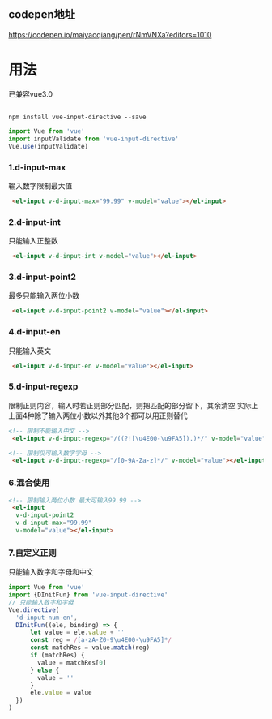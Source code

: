## codepen地址
https://codepen.io/maiyaoqiang/pen/rNmVNXa?editors=1010

# 用法

已兼容vue3.0
##
```
npm install vue-input-directive --save
```
```js
import Vue from 'vue'
import inputValidate from 'vue-input-directive'
Vue.use(inputValidate)
```

### 1.d-input-max
输入数字限制最大值
```html
 <el-input v-d-input-max="99.99" v-model="value"></el-input>
```

### 2.d-input-int
只能输入正整数
```html
 <el-input v-d-input-int v-model="value"></el-input>
```

### 3.d-input-point2
最多只能输入两位小数
```html
 <el-input v-d-input-point2 v-model="value"></el-input>
```

### 4.d-input-en
只能输入英文
```html
 <el-input v-d-input-en v-model="value"></el-input>
```

### 5.d-input-regexp
限制正则内容，输入时若正则部分匹配，则把匹配的部分留下，其余清空
实际上上面4种除了输入两位小数以外其他3个都可以用正则替代
```html
<!-- 限制不能输入中文 -->
 <el-input v-d-input-regexp="/((?![\u4E00-\u9FA5]).)*/" v-model="value"></el-input>
```
```html
<!-- 限制仅可输入数字字母 -->
 <el-input v-d-input-regexp="/[0-9A-Za-z]*/" v-model="value"></el-input>
```

### 6.混合使用
```html
<!-- 限制输入两位小数 最大可输入99.99 -->
 <el-input 
  v-d-input-point2
  v-d-input-max="99.99"
  v-model="value"></el-input>
```

### 7.自定义正则
只能输入数字和字母和中文
```js
import Vue from 'vue'
import {DInitFun} from 'vue-input-directive'
// 只能输入数字和字母
Vue.directive(
  'd-input-num-en',
  DInitFun((ele, binding) => {
      let value = ele.value + ''
      const reg = /[a-zA-Z0-9\u4E00-\u9FA5]*/
      const matchRes = value.match(reg)
      if (matchRes) {
        value = matchRes[0]
      } else {
        value = ''
      }
      ele.value = value
  })
)
```
